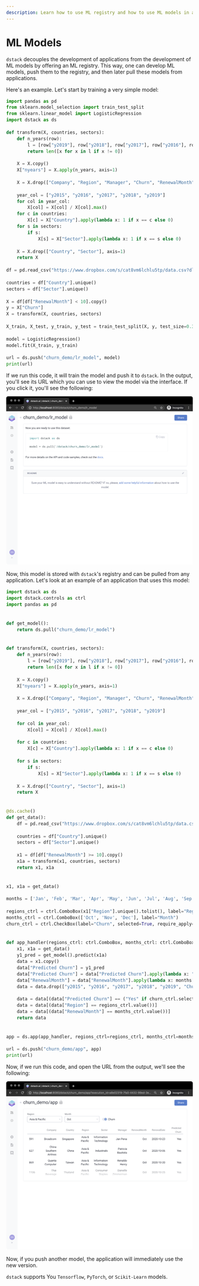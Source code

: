 ```yaml
---
description: Learn how to use ML registry and how to use ML models in applications.
---
```


# ML Models

`dstack` decouples the development of applications from the development of ML models by offering an ML registry. This way, one can develop ML models, push them to the registry, and then later pull these models from applications. 

Here's an example. Let's start by training a very simple model:

```python
import pandas as pd
from sklearn.model_selection import train_test_split
from sklearn.linear_model import LogisticRegression
import dstack as ds

def transform(X, countries, sectors):
    def n_years(row):
        l = [row["y2019"], row["y2018"], row["y2017"], row["y2016"], row["y2015"]]
        return len([x for x in l if x != 0])
    
    X = X.copy()
    X["nyears"] = X.apply(n_years, axis=1)
    
    X = X.drop(["Company", "Region", "Manager", "Churn", "RenewalMonth", "RenewalDate"], axis=1)
    
    year_col = ["y2015", "y2016", "y2017", "y2018", "y2019"]
    for col in year_col:
        X[col] = X[col] / X[col].max()
    for c in countries:
        X[c] = X["Country"].apply(lambda x: 1 if x == c else 0)
    for s in sectors:
        if s:
            X[s] = X["Sector"].apply(lambda x: 1 if x == s else 0)
    
    X = X.drop(["Country", "Sector"], axis=1)
    return X
    
df = pd.read_csv("https://www.dropbox.com/s/cat8vm6lchlu5tp/data.csv?dl=1", index_col=0)
    
countries = df["Country"].unique()
sectors = df["Sector"].unique()

X = df[df["RenewalMonth"] < 10].copy()
y = X["Churn"]
X = transform(X, countries, sectors)

X_train, X_test, y_train, y_test = train_test_split(X, y, test_size=0.3, random_state=99)

model = LogisticRegression()
model.fit(X_train, y_train)

url = ds.push("churn_demo/lr_model", model)
print(url)
```

If we run this code, it will train the model and push it to `dstack`. In the output, you'll see its URL which you can use to view the model via the interface. If you click it, you'll see the following:

![](../.gitbook/assets/screenshot-2020-12-31-at-11.56.26.png)

Now, this model is stored with `dstack`'s registry and can be pulled from any application. Let's look at an example of an application that uses this model:

```python
import dstack as ds
import dstack.controls as ctrl
import pandas as pd


def get_model():
    return ds.pull("churn_demo/lr_model")


def transform(X, countries, sectors):
    def n_years(row):
        l = [row["y2019"], row["y2018"], row["y2017"], row["y2016"], row["y2015"]]
        return len([x for x in l if x != 0])

    X = X.copy()
    X["nyears"] = X.apply(n_years, axis=1)

    X = X.drop(["Company", "Region", "Manager", "Churn", "RenewalMonth", "RenewalDate"], axis=1)

    year_col = ["y2015", "y2016", "y2017", "y2018", "y2019"]

    for col in year_col:
        X[col] = X[col] / X[col].max()

    for c in countries:
        X[c] = X["Country"].apply(lambda x: 1 if x == c else 0)

    for s in sectors:
        if s:
            X[s] = X["Sector"].apply(lambda x: 1 if x == s else 0)

    X = X.drop(["Country", "Sector"], axis=1)
    return X


@ds.cache()
def get_data():
    df = pd.read_csv("https://www.dropbox.com/s/cat8vm6lchlu5tp/data.csv?dl=1", index_col=0)

    countries = df["Country"].unique()
    sectors = df["Sector"].unique()

    x1 = df[df["RenewalMonth"] >= 10].copy()
    x1a = transform(x1, countries, sectors)
    return x1, x1a


x1, x1a = get_data()

months = ['Jan', 'Feb', 'Mar', 'Apr', 'May', 'Jun', 'Jul', 'Aug', 'Sep', 'Oct', 'Nov', 'Dec']

regions_ctrl = ctrl.ComboBox(x1["Region"].unique().tolist(), label="Region")
months_ctrl = ctrl.ComboBox(['Oct', 'Nov', 'Dec'], label="Month")
churn_ctrl = ctrl.CheckBox(label="Churn", selected=True, require_apply=False)


def app_handler(regions_ctrl: ctrl.ComboBox, months_ctrl: ctrl.ComboBox, churn_ctrl: ctrl.CheckBox):
    x1, x1a = get_data()
    y1_pred = get_model().predict(x1a)
    data = x1.copy()
    data["Predicted Churn"] = y1_pred
    data["Predicted Churn"] = data["Predicted Churn"].apply(lambda x: "Yes" if x == 1.0 else "No")
    data["RenewalMonth"] = data["RenewalMonth"].apply(lambda x: months[x - 1])
    data = data.drop(["y2015", "y2016", "y2017", "y2018", "y2019", "Churn"], axis=1)

    data = data[(data["Predicted Churn"] == ("Yes" if churn_ctrl.selected else "No"))]
    data = data[(data["Region"] == regions_ctrl.value())]
    data = data[(data["RenewalMonth"] == months_ctrl.value())]
    return data


app = ds.app(app_handler, regions_ctrl=regions_ctrl, months_ctrl=months_ctrl, churn_ctrl=churn_ctrl)

url = ds.push("churn_demo/app", app)
print(url)
```

Now, if we run this code, and open the URL from the output, we'll see the following:

![](../.gitbook/assets/screenshot-2020-12-31-at-12.36.11.png)

Now, if you push another model, the application will immediately use the new version.

`dstack` supports You `Tensorflow`, `PyTorch`, or `Scikit-Learn` models.

